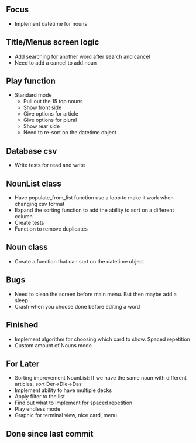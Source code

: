 ## Focus
- Implement datetime for nouns
    

## Title/Menus screen logic
- Add searching for another word after search and cancel
- Need to add a cancel to add noun

## Play function
- Standard mode
    - Pull out the 15 top nouns
    - Show front side
    - Give options for article
    - Give options for plural
    - Show rear side
    - Need to re-sort on the datetime object

## Database csv 
- Write tests for read and write

## NounList class
- Have populate_from_list function use a loop to make it work when changing csv format
- Expand the sorting function to add the ability to sort on a different column
- Create tests
- Function to remove duplicates

## Noun class
- Create a function that can sort on the datetime object

## Bugs
- Need to clean the screen before main menu. But then maybe add a sleep
- Crash when you choose done before editing a word

## Finished
- Implement algorithm for choosing which card to show. Spaced repetition
- Custom amount of Nouns mode

## For Later
- Sorting improvement NounList: If we have the same noun with different articles, sort Der->Die->Das
- Implement ability to have multiple decks
- Apply filter to the list
- Find out what to implement for spaced repetition
- Play endless mode
- Graphic for terminal view, nice card, menu

## Done since last commit
